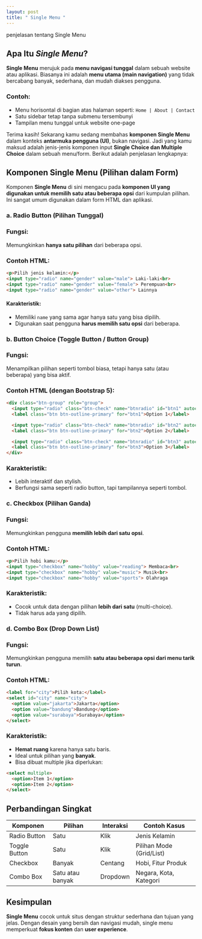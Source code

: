 ```yaml
---
layout: post
title: " Single Menu "
---
```


penjelasan tentang Single Menu
 

 
##  Apa Itu *Single Menu*?

**Single Menu** merujuk pada **menu navigasi tunggal** dalam sebuah website atau aplikasi. Biasanya ini adalah **menu utama (main navigation)** yang tidak bercabang banyak, sederhana, dan mudah diakses pengguna.

### Contoh:

* Menu horisontal di bagian atas halaman seperti: `Home | About | Contact`
* Satu sidebar tetap tanpa submenu tersembunyi
* Tampilan menu tunggal untuk website one-page


Terima kasih! Sekarang kamu sedang membahas **komponen Single Menu** dalam konteks **antarmuka pengguna (UI)**, bukan navigasi. Jadi yang kamu maksud adalah jenis-jenis komponen input **Single Choice dan Multiple Choice** dalam sebuah menu/form. Berikut adalah penjelasan lengkapnya:



## Komponen Single Menu (Pilihan dalam Form)

Komponen **Single Menu** di sini mengacu pada **komponen UI yang digunakan untuk memilih satu atau beberapa opsi** dari kumpulan pilihan. Ini sangat umum digunakan dalam form HTML dan aplikasi.



### a.  **Radio Button (Pilihan Tunggal)**

###  Fungsi:

Memungkinkan **hanya satu pilihan** dari beberapa opsi.

###  Contoh HTML:

```html
<p>Pilih jenis kelamin:</p>
<input type="radio" name="gender" value="male"> Laki-laki<br>
<input type="radio" name="gender" value="female"> Perempuan<br>
<input type="radio" name="gender" value="other"> Lainnya
```

####  Karakteristik:

* Memiliki `name` yang sama agar hanya satu yang bisa dipilih.
* Digunakan saat pengguna **harus memilih satu opsi** dari beberapa.



### b. **Button Choice (Toggle Button / Button Group)**

###  Fungsi:

Menampilkan pilihan seperti tombol biasa, tetapi hanya satu (atau beberapa) yang bisa aktif.

###  Contoh HTML (dengan Bootstrap 5):

```html
<div class="btn-group" role="group">
  <input type="radio" class="btn-check" name="btnradio" id="btn1" autocomplete="off" checked>
  <label class="btn btn-outline-primary" for="btn1">Option 1</label>

  <input type="radio" class="btn-check" name="btnradio" id="btn2" autocomplete="off">
  <label class="btn btn-outline-primary" for="btn2">Option 2</label>

  <input type="radio" class="btn-check" name="btnradio" id="btn3" autocomplete="off">
  <label class="btn btn-outline-primary" for="btn3">Option 3</label>
</div>
```

###  Karakteristik:

* Lebih interaktif dan stylish.
* Berfungsi sama seperti radio button, tapi tampilannya seperti tombol.


### c.  **Checkbox (Pilihan Ganda)**

###  Fungsi:

Memungkinkan pengguna **memilih lebih dari satu opsi**.

###  Contoh HTML:

```html
<p>Pilih hobi kamu:</p>
<input type="checkbox" name="hobby" value="reading"> Membaca<br>
<input type="checkbox" name="hobby" value="music"> Musik<br>
<input type="checkbox" name="hobby" value="sports"> Olahraga
```

###  Karakteristik:

* Cocok untuk data dengan pilihan **lebih dari satu** (multi-choice).
* Tidak harus ada yang dipilih.


### d.  **Combo Box (Drop Down List)**

###  Fungsi:

Memungkinkan pengguna memilih **satu atau beberapa opsi dari menu tarik turun**.

###  Contoh HTML:

```html
<label for="city">Pilih kota:</label>
<select id="city" name="city">
  <option value="jakarta">Jakarta</option>
  <option value="bandung">Bandung</option>
  <option value="surabaya">Surabaya</option>
</select>
```

###  Karakteristik:

* **Hemat ruang** karena hanya satu baris.
* Ideal untuk pilihan yang **banyak**.
* Bisa dibuat multiple jika diperlukan:

```html
<select multiple>
  <option>Item 1</option>
  <option>Item 2</option>
</select>
```


##  Perbandingan Singkat

| Komponen      | Pilihan               | Interaksi | Contoh Kasus             |
| ------------- | ----------------      | --------- | ------------------------ |
| Radio Button  | Satu                  | Klik      | Jenis Kelamin            |
| Toggle Button | Satu                  | Klik      | Pilihan Mode (Grid/List) |
| Checkbox      | Banyak                | Centang   | Hobi, Fitur Produk       |
| Combo Box     | Satu atau banyak      | Dropdown  | Negara, Kota, Kategori   |


##  Kesimpulan

**Single Menu** cocok untuk situs dengan struktur sederhana dan tujuan yang jelas. Dengan desain yang bersih dan navigasi mudah, single menu memperkuat **fokus konten** dan **user experience**.

 